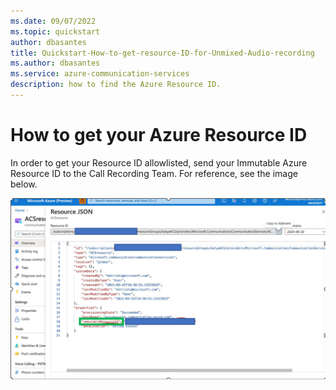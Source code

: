 ```yaml
---
ms.date: 09/07/2022 
ms.topic: quickstart
author: dbasantes
title: Quickstart-How-to-get-resource-ID-for-Unmixed-Audio-recording
ms.author: dbasantes
ms.service: azure-communication-services
description: how to find the Azure Resource ID.
---
```



# How to get your Azure Resource ID

In order to get your Resource ID allowlisted, send your Immutable Azure Resource ID to the Call Recording Team. For reference, see the image below.

![How to get Azure Resource ID](media/call-recording/immutable-resource-id.png)
